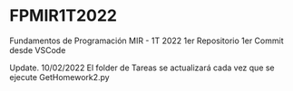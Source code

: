 # FPMIR1T2022
Fundamentos de Programación MIR - 1T 2022
1er Repositorio
1er Commit desde VSCode

Update. 10/02/2022
El folder de Tareas se actualizará cada vez que se ejecute GetHomework2.py
